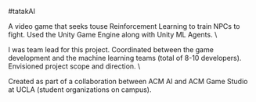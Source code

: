 #tatakAI

A video game that seeks touse  Reinforcement Learning to train NPCs to fight. Used the Unity Game Engine
along with Unity ML Agents. \\

I was team lead for this project. Coordinated between the game development and the machine learning
teams (total of 8-10 developers). Envisioned project scope and direction. \\

Created as part of a collaboration between ACM AI and ACM Game Studio at UCLA (student organizations on campus).
